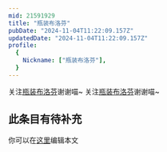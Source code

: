 ```yaml
---
mid: 21591929
title: "瓶装布洛芬"
pubDate: "2024-11-04T11:22:09.157Z"
updatedDate: "2024-11-04T11:22:09.157Z"
profile:
  {
    Nickname: ["瓶装布洛芬"],
  }
---
```


关注[瓶装布洛芬](https://space.bilibili.com/21591929)谢谢喵~ 关注[瓶装布洛芬](https://space.bilibili.com/21591929)谢谢喵~

## 此条目有待补充
你可以在[这里](https://github.com/Yuhanawa/VTuber.ICU-Content/edit/master/v/瓶装布洛芬/index.md)编辑本文
